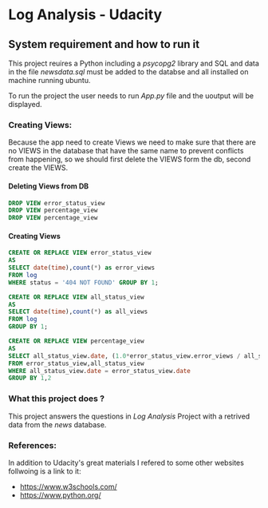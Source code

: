 # Log Analysis - Udacity #

## System requirement and how to run it ##
This project reuires a Python including a _psycopg2_ library and SQL and data in the file _newsdata.sql_ must be added to the databse and all installed on machine running ubuntu.

To run the project the user needs to run _App.py_ file and the uoutput will be displayed.

### Creating Views: ###
Because the app need to create Views we need to make sure that there are no VIEWS in the database that have the same name to prevent conflicts from happening, so we should first delete the VIEWS form the db, second create the VIEWS.

#### Deleting Views from DB ####
```SQL
DROP VIEW error_status_view
DROP VIEW percentage_view
DROP VIEW percentage_view

```

#### Creating Views ####
```SQL
CREATE OR REPLACE VIEW error_status_view	
AS
SELECT date(time),count(*) as error_views 
FROM log 
WHERE status = '404 NOT FOUND' GROUP BY 1;

CREATE OR REPLACE VIEW all_status_view 
AS 
SELECT date(time),count(*) as all_views 
FROM log 
GROUP BY 1;

CREATE OR REPLACE VIEW percentage_view 
AS 
SELECT all_status_view.date, (1.0*error_status_view.error_views / all_status_view.all_views)*100.0 AS percentage_value 
FROM error_status_view,all_status_view 
WHERE all_status_view.date = error_status_view.date 
GROUP BY 1,2
```

### What this project does ? ###
This project answers the questions in _Log Analysis_ Project with a retrived data from the _news_ database.

### References: ###
In addition to Udacity's great materials I refered to some other websites follwoing is a link to it:

- https://www.w3schools.com/
- https://www.python.org/